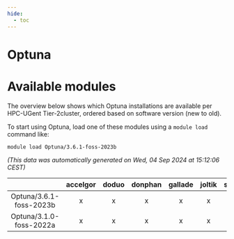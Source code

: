 ```yaml
---
hide:
  - toc
---
```


Optuna
======

# Available modules


The overview below shows which Optuna installations are available per HPC-UGent Tier-2cluster, ordered based on software version (new to old).

To start using Optuna, load one of these modules using a `module load` command like:

```shell
module load Optuna/3.6.1-foss-2023b
```

*(This data was automatically generated on Wed, 04 Sep 2024 at 15:12:06 CEST)*  

| |accelgor|doduo|donphan|gallade|joltik|shinx|skitty|
| :---: | :---: | :---: | :---: | :---: | :---: | :---: | :---: |
|Optuna/3.6.1-foss-2023b|x|x|x|x|x|x|x|
|Optuna/3.1.0-foss-2022a|x|x|x|x|x|-|x|
